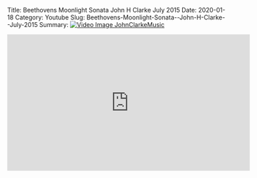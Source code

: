 Title: Beethovens Moonlight Sonata  John H Clarke  July 2015
Date: 2020-01-18
Category: Youtube
Slug: Beethovens-Moonlight-Sonata--John-H-Clarke--July-2015
Summary: <a href="/Beethovens-Moonlight-Sonata--John-H-Clarke--July-2015.html/"><img src="https://i.ytimg.com/vi/AqYnBm2lbAQ/hqdefault.jpg" alt="Video Image JohnClarkeMusic"></a>

<iframe width="560" height="315" src="https://www.youtube.com/embed/AqYnBm2lbAQ" title="YouTube video player" frameborder="0" allow="accelerometer; autoplay; clipboard-write; encrypted-media; gyroscope; picture-in-picture" allowfullscreen></iframe>

